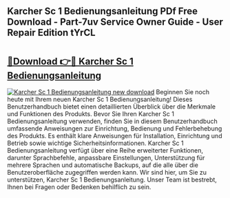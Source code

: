 ## Karcher Sc 1 Bedienungsanleitung PDf Free Download - Part-7uv Service Owner Guide - User Repair Edition tYrCL

# <h2><a href="http://df4wip.blite.top/?on=Karcher+Sc+1+Bedienungsanleitung">🔗Download 👉🔴 Karcher Sc 1 Bedienungsanleitung</a></h2>

[![Karcher Sc 1 Bedienungsanleitung new download](https://i.imgur.com/lujVjoI.png)](http://df4wip.blite.top/?on=Karcher+Sc+1+Bedienungsanleitung)
Beginnen Sie noch heute mit Ihrem neuen Karcher Sc 1 Bedienungsanleitung! Dieses Benutzerhandbuch bietet einen detaillierten Überblick über die Merkmale und Funktionen des Produkts. Bevor Sie Ihren Karcher Sc 1 Bedienungsanleitung verwenden, finden Sie in diesem Benutzerhandbuch umfassende Anweisungen zur Einrichtung, Bedienung und Fehlerbehebung des Produkts. Es enthält klare Anweisungen für Installation, Einrichtung und Betrieb sowie wichtige Sicherheitsinformationen. Karcher Sc 1 Bedienungsanleitung verfügt über eine Reihe erweiterter Funktionen, darunter Sprachbefehle, anpassbare Einstellungen, Unterstützung für mehrere Sprachen und automatische Backups, auf die alle über die Benutzeroberfläche zugegriffen werden kann. Wir sind hier, um Sie zu unterstützen, Karcher Sc 1 Bedienungsanleitung. Unser Team ist bestrebt, Ihnen bei Fragen oder Bedenken behilflich zu sein.

